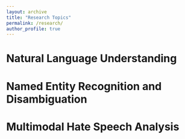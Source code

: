 ```yaml
---
layout: archive
title: "Research Topics"
permalink: /research/
author_profile: true
---
```


  Natural Language Understanding
======

  Named Entity Recognition and Disambiguation
======

  Multimodal Hate Speech Analysis
======
